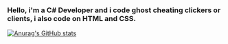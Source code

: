 ### Hello, i'm a C# Developer and i code ghost cheating clickers or clients, i also code on HTML and CSS.

[![Anurag's GitHub stats](https://github-readme-stats.vercel.app/api?username=Pupetus&show_icons=true&theme=dracula)](https://github.com/anuraghazra/github-readme-stats)

